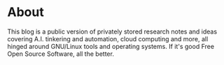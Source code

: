 # About

This blog is a public version of privately stored research notes and ideas covering A.I. tinkering and automation, cloud computing and more, all hinged around GNU/Linux tools and operating systems. If it's good Free Open Source Software, all the better.
